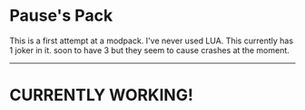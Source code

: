 # Pause's Pack

This is a first attempt at a modpack. I've never used LUA. This currently has 1 joker in it. soon to have 3 but they seem to cause crashes at the moment.



----------------------------------------------------------------------------------------------------------------------------



# CURRENTLY WORKING!
